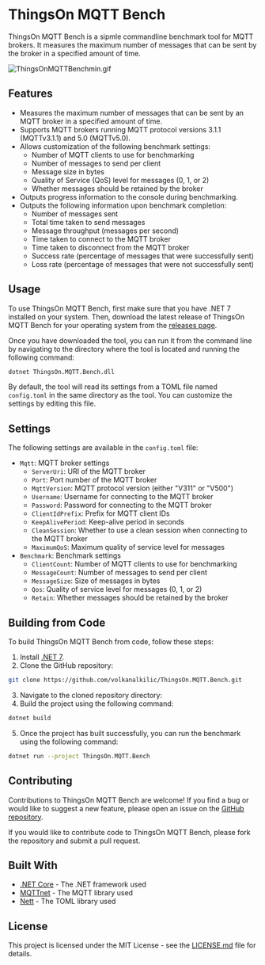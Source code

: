 # ThingsOn MQTT Bench

ThingsOn MQTT Bench is a sipmle commandline benchmark tool for MQTT brokers. It measures the maximum number of messages that can be sent by the broker in a specified amount of time.

![ThingsOnMQTTBenchmin.gif](https://github.com/volkanalkilic/ThingsOn.MQTT.Bench/blob/main/ThingsOn-MQTT-Bench-min.gif)

## Features

* Measures the maximum number of messages that can be sent by an MQTT broker in a specified amount of time.
* Supports MQTT brokers running MQTT protocol versions 3.1.1 (MQTTv3.1.1) and 5.0 (MQTTv5.0).
* Allows customization of the following benchmark settings:
  * Number of MQTT clients to use for benchmarking
  * Number of messages to send per client
  * Message size in bytes
  * Quality of Service (QoS) level for messages (0, 1, or 2)
  * Whether messages should be retained by the broker
* Outputs progress information to the console during benchmarking.
* Outputs the following information upon benchmark completion:
  * Number of messages sent
  * Total time taken to send messages
  * Message throughput (messages per second)
  * Time taken to connect to the MQTT broker
  * Time taken to disconnect from the MQTT broker
  * Success rate (percentage of messages that were successfully sent)
  * Loss rate (percentage of messages that were not successfully sent)

## Usage

To use ThingsOn MQTT Bench, first make sure that you have .NET 7 installed on your system. Then, download the latest release of ThingsOn MQTT Bench for your operating system from the [releases page](https://github.com/yourusername/ThingsOn-MQTT-Bench/releases).

Once you have downloaded the tool, you can run it from the command line by navigating to the directory where the tool is located and running the following command:

```bash
dotnet ThingsOn.MQTT.Bench.dll

```

By default, the tool will read its settings from a TOML file named `config.toml` in the same directory as the tool. You can customize the settings by editing this file.

## Settings

The following settings are available in the `config.toml` file:

* `Mqtt`: MQTT broker settings
  * `ServerUri`: URI of the MQTT broker
  * `Port`: Port number of the MQTT broker
  * `MqttVersion`: MQTT protocol version (either "V311" or "V500")
  * `Username`: Username for connecting to the MQTT broker
  * `Password`: Password for connecting to the MQTT broker
  * `ClientIdPrefix`: Prefix for MQTT client IDs
  * `KeepAlivePeriod`: Keep-alive period in seconds
  * `CleanSession`: Whether to use a clean session when connecting to the MQTT broker
  * `MaximumQoS`: Maximum quality of service level for messages
* `Benchmark`: Benchmark settings
  * `ClientCount`: Number of MQTT clients to use for benchmarking
  * `MessageCount`: Number of messages to send per client
  * `MessageSize`: Size of messages in bytes
  * `Qos`: Quality of service level for messages (0, 1, or 2)
  * `Retain`: Whether messages should be retained by the broker

## Building from Code

To build ThingsOn MQTT Bench from code, follow these steps:

1. Install [.NET 7](https://dotnet.microsoft.com/download/dotnet/7.0).
2. Clone the GitHub repository:

```bash
git clone https://github.com/volkanalkilic/ThingsOn.MQTT.Bench.git

```

3. Navigate to the cloned repository directory:
4. Build the project using the following command:

```bash
dotnet build

```

5. Once the project has built successfully, you can run the benchmark using the following command:

```bash
dotnet run --project ThingsOn.MQTT.Bench

```

## Contributing

Contributions to ThingsOn MQTT Bench are welcome! If you find a bug or would like to suggest a new feature, please open an issue on the [GitHub repository](https://github.com/yourusername/ThingsOn-MQTT-Bench).

If you would like to contribute code to ThingsOn MQTT Bench, please fork the repository and submit a pull request.

## Built With

* [.NET Core](https://dotnet.microsoft.com/) - The .NET framework used
* [MQTTnet](https://github.com/chkr1011/MQTTnet) - The MQTT library used
* [Nett](https://github.com/paiden/Nett) - The TOML library used

## License

This project is licensed under the MIT License - see the [LICENSE.md](https://github.com/volkanalkilic/Mqtt-File-Uploader/blob/main/LICENSE.md) file for details.
